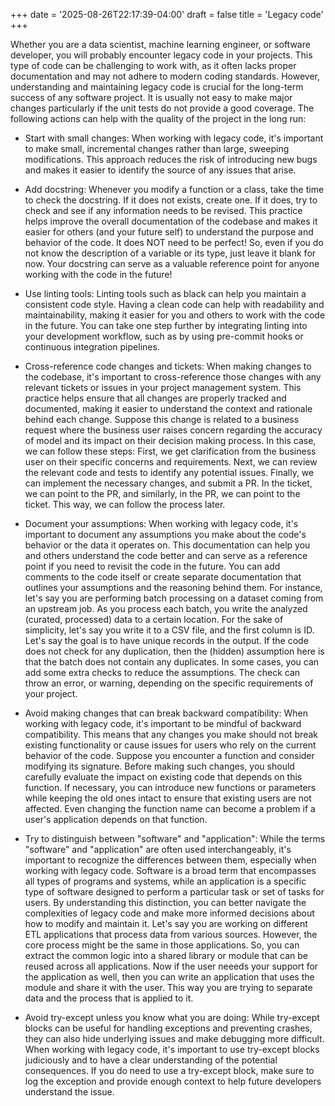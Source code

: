 +++
date = '2025-08-26T22:17:39-04:00'
draft = false
title = 'Legacy code'
+++

Whether you are a data scientist, machine learning engineer, or software developer, you will probably encounter legacy code in your projects. This type of code can be challenging to work with, as it often lacks proper documentation and may not adhere to modern coding standards. However, understanding and maintaining legacy code is crucial for the long-term success of any software project. It is usually not easy to make major changes particularly if the unit tests do not provide a good coverage. The following actions can help with the quality of the project in the long run:

* Start with small changes: When working with legacy code, it's important to make small, incremental changes rather than large, sweeping modifications. This approach reduces the risk of introducing new bugs and makes it easier to identify the source of any issues that arise. 

* Add docstring: Whenever you modify a function or a class, take the time to check the docstring. If it does not exists, create one. If it does, try to check and see if any information needs to be revised. This practice helps improve the overall documentation of the codebase and makes it easier for others (and your future self) to understand the purpose and behavior of the code. It does NOT need to be perfect! So, even if you do not know the description of a variable or its type, just leave it blank for now. Your docstring can serve as a valuable reference point for anyone working with the code in the future!

* Use linting tools: Linting tools such as black can help you maintain a consistent code style. Having a clean code can help with readability and maintainability, making it easier for you and others to work with the code in the future. You can take one step further by integrating linting into your development workflow, such as by using pre-commit hooks or continuous integration pipelines.

* Cross-reference code changes and tickets: When making changes to the codebase, it's important to cross-reference those changes with any relevant tickets or issues in your project management system. This practice helps ensure that all changes are properly tracked and documented, making it easier to understand the context and rationale behind each change. Suppose this change is related to a business request where the business user raises concern regarding the accuracy of model and its impact on their decision making process. In this case, we can follow these steps: First, we get clarification from the business user on their specific concerns and requirements. Next, we can review the relevant code and tests to identify any potential issues. Finally, we can implement the necessary changes, and submit a PR. In the ticket, we can point to the PR, and similarly, in the PR, we can point to the ticket. This way, we can follow the process later.

* Document your assumptions: When working with legacy code, it's important to document any assumptions you make about the code's behavior or the data it operates on. This documentation can help you and others understand the code better and can serve as a reference point if you need to revisit the code in the future. You can add comments to the code itself or create separate documentation that outlines your assumptions and the reasoning behind them. For instance, let's say you are performing batch processing on a dataset coming from an upstream job. As you process each batch, you write the analyzed (curated, processed) data to a certain location. For the sake of simplicity, let's say you write it to a CSV file, and the first column is ID. Let's say the goal is to have unique records in the output. If the code does not check for any duplication, then the (hidden) assumption here is that the batch does not contain any duplicates. In some cases, you can add some extra checks to reduce the assumptions. The check can throw an error, or warning, depending on the specific requirements of your project.

* Avoid making changes that can break backward compatibility: When working with legacy code, it's important to be mindful of backward compatibility. This means that any changes you make should not break existing functionality or cause issues for users who rely on the current behavior of the code. Suppose you encounter a function and consider modifying its signature. Before making such changes, you should carefully evaluate the impact on existing code that depends on this function. If necessary, you can introduce new functions or parameters while keeping the old ones intact to ensure that existing users are not affected. Even changing the function name can become a problem if a user's application depends on that function.

* Try to distinguish between "software" and "application": While the terms "software" and "application" are often used interchangeably, it's important to recognize the differences between them, especially when working with legacy code. Software is a broad term that encompasses all types of programs and systems, while an application is a specific type of software designed to perform a particular task or set of tasks for users. By understanding this distinction, you can better navigate the complexities of legacy code and make more informed decisions about how to modify and maintain it. Let's say you are working on different ETL applications that process data from various sources. However, the core process might be the same in those applications. So, you can extract the common logic into a shared library or module that can be reused across all applications. Now if the user neeeds your support for the application as well, then you can write an application that uses the module and share it with the user. This way you are trying to separate data and the process that is applied to it.

* Avoid try-except unless you know what you are doing: While try-except blocks can be useful for handling exceptions and preventing crashes, they can also hide underlying issues and make debugging more difficult. When working with legacy code, it's important to use try-except blocks judiciously and to have a clear understanding of the potential consequences. If you do need to use a try-except block, make sure to log the exception and provide enough context to help future developers understand the issue.
